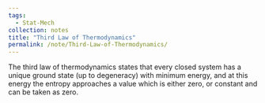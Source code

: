 ```yaml
---
tags:
  - Stat-Mech
collection: notes
title: "Third Law of Thermodynamics"
permalink: /note/Third-Law-of-Thermodynamics/
---
```

The third law of thermodynamics states that every closed system has a unique ground state (up to degeneracy) with minimum energy, and at this energy the entropy approaches a value which is either zero, or constant and can be taken as zero.

